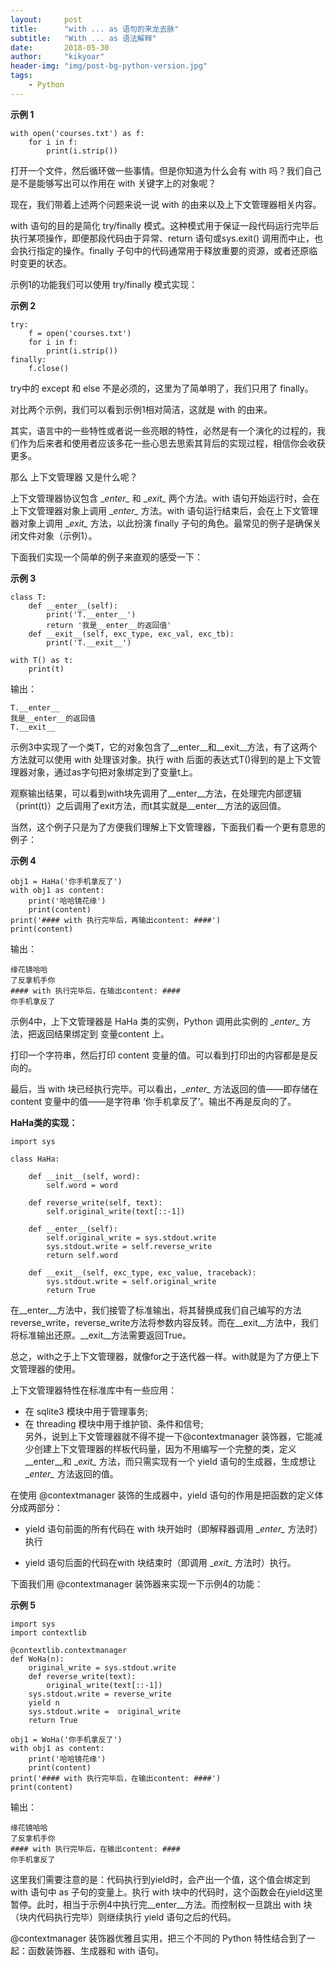 ```yaml
---
layout:     post
title:      "with ... as 语句的来龙去脉"
subtitle:   "With ... as 语法解释"
date:       2018-05-30
author:     "kikyoar"
header-img: "img/post-bg-python-version.jpg"
tags:
    - Python
---   
```


**示例 1**  

	with open('courses.txt') as f:
	    for i in f:
	        print(i.strip())   

打开一个文件，然后循环做一些事情。但是你知道为什么会有 with 吗？我们自己是不是能够写出可以作用在 with 关键字上的对象呢？  

现在，我们带着上述两个问题来说一说 with 的由来以及上下文管理器相关内容。  

with 语句的目的是简化 try/finally 模式。这种模式用于保证一段代码运行完毕后执行某项操作，即便那段代码由于异常、return 语句或sys.exit() 调用而中止，也会执行指定的操作。finally 子句中的代码通常用于释放重要的资源，或者还原临时变更的状态。  

示例1的功能我们可以使用 try/finally 模式实现：  

**示例 2**   

	try:
	    f = open('courses.txt')
	    for i in f:
	        print(i.strip())
	finally:
	    f.close()  
	    
try中的 except 和 else 不是必须的，这里为了简单明了，我们只用了 finally。

对比两个示例，我们可以看到示例1相对简洁，这就是 with 的由来。

其实，语言中的一些特性或者说一些亮眼的特性，必然是有一个演化的过程的，我们作为后来者和使用者应该多花一些心思去思索其背后的实现过程，相信你会收获更多。

那么 上下文管理器 又是什么呢？

上下文管理器协议包含 \__enter\__ 和 \__exit\__ 两个方法。with 语句开始运行时，会在上下文管理器对象上调用 \__enter\__ 方法。with 语句运行结束后，会在上下文管理器对象上调用 \__exit\__ 方法，以此扮演 finally 子句的角色。最常见的例子是确保关闭文件对象（示例1）。

下面我们实现一个简单的例子来直观的感受一下：  

**示例 3**   

	class T:
	    def __enter__(self):
	        print('T.__enter__')
	        return '我是__enter__的返回值'
	    def __exit__(self, exc_type, exc_val, exc_tb):
	        print('T.__exit__')
	
	with T() as t:
	    print(t)

输出：

	T.__enter__
	我是__enter__的返回值
	T.__exit__  

示例3中实现了一个类T，它的对象包含了\__enter\__和\__exit\__方法，有了这两个方法就可以使用 with 处理该对象。执行 with 后面的表达式T()得到的是上下文管理器对象，通过as字句把对象绑定到了变量t上。

观察输出结果，可以看到with块先调用了\__enter\__方法，在处理完内部逻辑（print(t)）之后调用了exit方法，而t其实就是\__enter\__方法的返回值。

当然，这个例子只是为了方便我们理解上下文管理器，下面我们看一个更有意思的例子：  

**示例 4**  

	obj1 = HaHa('你手机拿反了')
	with obj1 as content:
	    print('哈哈镜花缘')
	    print(content)
	print('#### with 执行完毕后，再输出content: ####')
	print(content)  

输出：

	缘花镜哈哈
	了反拿机手你
	#### with 执行完毕后，在输出content: ####
	你手机拿反了  

示例4中，上下文管理器是 HaHa 类的实例，Python 调用此实例的 \__enter\__ 方法，把返回结果绑定到 变量content 上。

打印一个字符串，然后打印 content 变量的值。可以看到打印出的内容都是是反向的。

最后，当 with 块已经执行完毕。可以看出，\__enter\__ 方法返回的值——即存储在 content 变量中的值——是字符串 ‘你手机拿反了’。输出不再是反向的了。  

**HaHa类的实现：**   

	import sys
	
	class HaHa:
	
	    def __init__(self, word):
	        self.word = word
	
	    def reverse_write(self, text):
	        self.original_write(text[::-1])
	
	    def __enter__(self):
	        self.original_write = sys.stdout.write
	        sys.stdout.write = self.reverse_write
	        return self.word
	
	    def __exit__(self, exc_type, exc_value, traceback):
	        sys.stdout.write = self.original_write
	        return True   

在\__enter\__方法中，我们接管了标准输出，将其替换成我们自己编写的方法reverse_write，reverse_write方法将参数内容反转。而在\__exit\__方法中，我们将标准输出还原。\__exit\__方法需要返回True。

总之，with之于上下文管理器，就像for之于迭代器一样。with就是为了方便上下文管理器的使用。

上下文管理器特性在标准库中有一些应用：   
	
- 在 sqlite3 模块中用于管理事务;  
- 在 threading 模块中用于维护锁、条件和信号;  
另外，说到上下文管理器就不得不提一下@contextmanager 装饰器，它能减少创建上下文管理器的样板代码量，因为不用编写一个完整的类，定义 \__enter\__和 \__exit\__ 方法，而只需实现有一个 yield 语句的生成器，生成想让 \__enter\__ 方法返回的值。

在使用 @contextmanager 装饰的生成器中，yield 语句的作用是把函数的定义体分成两部分：  

- yield 语句前面的所有代码在 with 块开始时（即解释器调用 \__enter\__ 方法时）执行

- yield 语句后面的代码在with 块结束时（即调用 \__exit\__ 方法时）执行。

下面我们用 @contextmanager 装饰器来实现一下示例4的功能：  

**示例 5**   

	import sys
	import contextlib
	
	@contextlib.contextmanager
	def WoHa(n):
	    original_write = sys.stdout.write
	    def reverse_write(text):
	        original_write(text[::-1])
	    sys.stdout.write = reverse_write
	    yield n
	    sys.stdout.write =  original_write
	    return True
	
	obj1 = WoHa('你手机拿反了')
	with obj1 as content:
	    print('哈哈镜花缘')
	    print(content)
	print('#### with 执行完毕后，在输出content: ####')
	print(content)    
	
输出：  

	缘花镜哈哈
	了反拿机手你
	#### with 执行完毕后，在输出content: ####
	你手机拿反了  
	
这里我们需要注意的是：代码执行到yield时，会产出一个值，这个值会绑定到 with 语句中 as 子句的变量上。执行 with 块中的代码时，这个函数会在yield这里暂停。此时，相当于示例4中执行完\__enter\__方法。而控制权一旦跳出 with 块（块内代码执行完毕）则继续执行 yield 语句之后的代码。

@contextmanager 装饰器优雅且实用，把三个不同的 Python 特性结合到了一起：函数装饰器、生成器和 with 语句。



 

